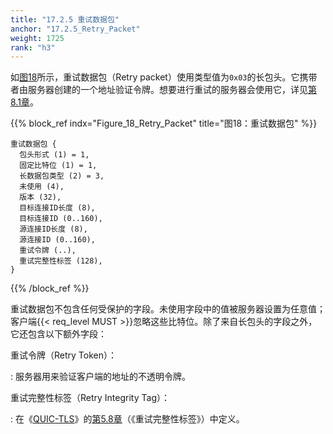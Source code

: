 ```yaml
---
title: "17.2.5 重试数据包"
anchor: "17.2.5_Retry_Packet"
weight: 1725
rank: "h3"
---
```


如[图18](#Figure_18_Retry_Packet)所示，重试数据包（Retry packet）使用类型值为`0x03`的长包头。它携带者由服务器创建的一个地址验证令牌。想要进行重试的服务器会使用它，详见[第8.1章](#8.1_Address_Validation_during_Connection_Establishment)。

{{% block_ref
indx="Figure_18_Retry_Packet"
title="图18：重试数据包" %}}

```
重试数据包 {
  包头形式 (1) = 1,
  固定比特位 (1) = 1,
  长数据包类型 (2) = 3,
  未使用 (4),
  版本 (32),
  目标连接ID长度 (8),
  目标连接ID (0..160),
  源连接ID长度 (8),
  源连接ID (0..160),
  重试令牌 (..),
  重试完整性标签 (128),
}
```

{{% /block_ref %}}

重试数据包不包含任何受保护的字段。未使用字段中的值被服务器设置为任意值；客户端{{< req_level MUST >}}忽略这些比特位。除了来自长包头的字段之外，它还包含以下额外字段：

重试令牌（Retry Token）：

:   服务器用来验证客户端的地址的不透明令牌。

重试完整性标签（Retry Integrity Tag）：

:   在《[QUIC-TLS](../RFC9001_Chinese_Simplified)》的[第5.8章](../RFC9001_Chinese_Simplified/#5.8_Retry_Packet_Integrity)（《重试完整性标签》）中定义。
